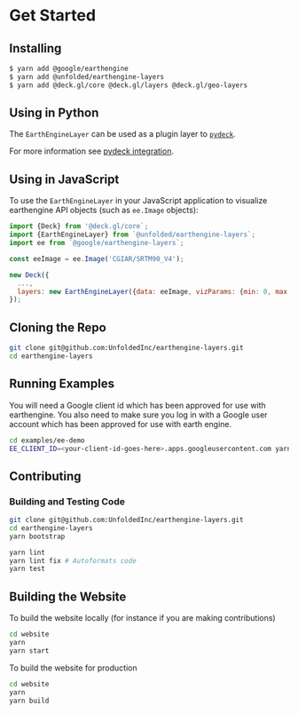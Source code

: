 # Get Started

## Installing

```sh
$ yarn add @google/earthengine
$ yarn add @unfolded/earthengine-layers
$ yarn add @deck.gl/core @deck.gl/layers @deck.gl/geo-layers
```

## Using in Python

The `EarthEngineLayer` can be used as a plugin layer to [`pydeck`](https://pydeck.gl).

For more information see [pydeck integration](/docs/developer-guide/pydeck-integration.md).

## Using in JavaScript

To use the `EarthEngineLayer` in your JavaScript application to visualize earthengine API objects (such as `ee.Image` objects):

```js
import {Deck} from '@deck.gl/core`;
import {EarthEngineLayer} from `@unfolded/earthengine-layers`;
import ee from `@google/earthengine-layers`;

const eeImage = ee.Image('CGIAR/SRTM90_V4');

new Deck({
  ...,
  layers: new EarthEngineLayer({data: eeImage, vizParams: {min: 0, max: 255}})
});
```

## Cloning the Repo

```sh
git clone git@github.com:UnfoldedInc/earthengine-layers.git
cd earthengine-layers
```

## Running Examples

You will need a Google client id which has been approved for use with earthengine. You also need to make sure you log in with a Google user account which has been approved for use with earth engine.

```sh
cd examples/ee-demo
EE_CLIENT_ID=<your-client-id-goes-here>.apps.googleusercontent.com yarn start
```

## Contributing

### Building and Testing Code

```sh
git clone git@github.com:UnfoldedInc/earthengine-layers.git
cd earthengine-layers
yarn bootstrap
```

```sh
yarn lint
yarn lint fix # Autoformats code
yarn test
```

## Building the Website

To build the website locally (for instance if you are making contributions)

```sh
cd website
yarn
yarn start
```

To build the website for production

```sh
cd website
yarn
yarn build
```
